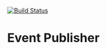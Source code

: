[![Build Status](https://travis-ci.org/battermann/cosmic-ray-pub.svg?branch=master)](https://travis-ci.org/battermann/cosmic-ray-pub)

# Event Publisher
